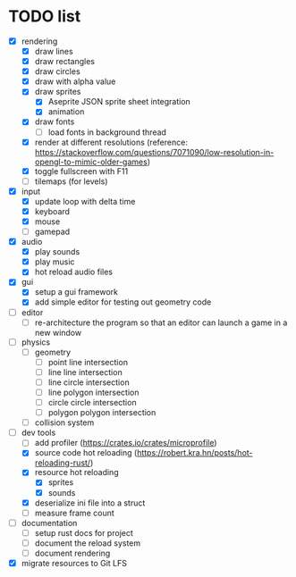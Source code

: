 # TODO list

- [x] rendering
  - [x] draw lines
  - [x] draw rectangles
  - [x] draw circles
  - [x] draw with alpha value
  - [x] draw sprites
    - [x] Aseprite JSON sprite sheet integration
    - [x] animation
  - [x] draw fonts
    - [ ] load fonts in background thread
  - [x] render at different resolutions (reference: https://stackoverflow.com/questions/7071090/low-resolution-in-opengl-to-mimic-older-games)
  - [x] toggle fullscreen with F11
  - [ ] tilemaps (for levels)

- [x] input
  - [x] update loop with delta time
  - [x] keyboard
  - [x] mouse
  - [ ] gamepad

- [x] audio
  - [x] play sounds
  - [x] play music
  - [x] hot reload audio files

- [x] gui
  - [x] setup a gui framework
  - [x] add simple editor for testing out geometry code

- [ ] editor
  - [ ] re-architecture the program so that an editor can launch a game in a new window

- [ ] physics
  - [ ] geometry
    - [ ] point line intersection
    - [ ] line line intersection
    - [ ] line circle intersection
    - [ ] line polygon intersection
    - [ ] circle circle intersection
    - [ ] polygon polygon intersection
  - [ ] collision system

- [ ] dev tools
  - [ ] add profiler (https://crates.io/crates/microprofile)
  - [x] source code hot reloading (https://robert.kra.hn/posts/hot-reloading-rust/)
  - [x] resource hot reloading
    - [x] sprites
    - [x] sounds
  - [x] deserialize ini file into a struct
  - [ ] measure frame count

- [ ] documentation
  - [ ] setup rust docs for project
  - [ ] document the reload system
  - [ ] document rendering

- [x] migrate resources to Git LFS
